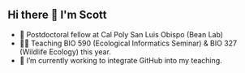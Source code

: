 ## Hi there 👋 I'm Scott

- 🔭 Postdoctoral fellow at Cal Poly San Luis Obispo (Bean Lab)
- 👨‍🏫 Teaching BIO 590 (Ecological Informatics Seminar) & BIO 327 (Wildlife Ecology) this year.
- 🌱 I’m currently working to integrate GitHub into my teaching.

<!--
**s-appleby/s-appleby** is a ✨ _special_ ✨ repository because its `README.md` (this file) appears on your GitHub profile.

Here are some ideas to get you started:

- 🔭 I’m currently working on ...
- 🌱 I’m currently learning ...
- 👯 I’m looking to collaborate on ...
- 🤔 I’m looking for help with ...
- 💬 Ask me about ...
- 📫 How to reach me: ...
- 😄 Pronouns: ...
- ⚡ Fun fact: ...
-->

